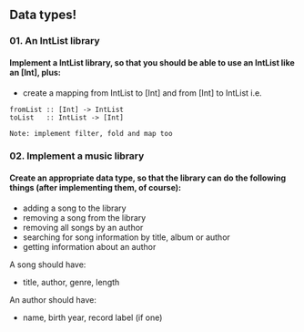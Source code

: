 ## Data types!

### 01. An IntList library
#### Implement a IntList library, so that you should be able to use an IntList like an [Int], plus:
* create a mapping from IntList to [Int] and from [Int] to IntList i.e.
```
fromList :: [Int] -> IntList
toList   :: IntList -> [Int]
```

`Note: implement filter, fold and map too`

### 02. Implement a  music library

#### Create an appropriate data type, so that the library can do the following things (after implementing them, of course):
* adding a song to the library
* removing a song from the library
* removing all songs by an author
* searching for song information by title, album or author
* getting information about an author

A song should have:
* title, author, genre, length

An author should have:
* name, birth year, record label (if one)
